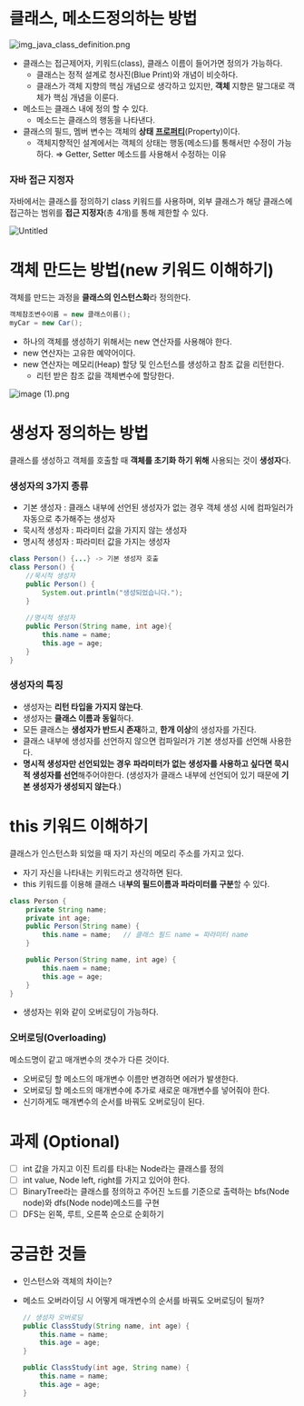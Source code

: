 
# 클래스, 메소드정의하는 방법

![img_java_class_definition.png](https://s3.us-west-2.amazonaws.com/secure.notion-static.com/4b503234-fc36-4997-a295-6f1f336ba485/img_java_class_definition.png?X-Amz-Algorithm=AWS4-HMAC-SHA256&X-Amz-Content-Sha256=UNSIGNED-PAYLOAD&X-Amz-Credential=AKIAT73L2G45EIPT3X45%2F20230308%2Fus-west-2%2Fs3%2Faws4_request&X-Amz-Date=20230308T024105Z&X-Amz-Expires=86400&X-Amz-Signature=aeba2b12f4f45db0daefdb251b81cdb208ddb832e8c5189ce342b74d3ff09ab4&X-Amz-SignedHeaders=host&response-content-disposition=filename%3D%22img_java_class_definition.png%22&x-id=GetObject)

- 클래스는 접근제어자, 키워드(class), 클래스 이름이 들어가면 정의가 가능하다.
    - 클래스는 정적 설계로 청사진(Blue Print)와 개념이 비슷하다.
    - 클래스가 객체 지향의 핵심 개념으로 생각하고 있지만,
      **객체** 지향은 말그대로 객체가 핵심 개념을 이룬다.
- 메소드는 클래스 내에 정의 할 수 있다.
    - 메소드는 클래스의 행동을 나타낸다.
- 클래스의 필드, 멤버 변수는 객체의 **상태** [**프로퍼티**](https://ko.wikipedia.org/wiki/%ED%94%84%EB%A1%9C%ED%8D%BC%ED%8B%B0_(%ED%94%84%EB%A1%9C%EA%B7%B8%EB%9E%98%EB%B0%8D))(Property)이다.
    - 객체지향적인 설계에서는 객체의 상태는 행동(메소드)를 통해서만 수정이 가능하다.
      ⇒ Getter, Setter 메소드를 사용해서 수정하는 이유

### 자바 접근 지정자

자바에서는 클래스를 정의하기 class 키워드를 사용하며, 외부 클래스가 해당 클래스에 접근하는 범위를 **접근 지정자**(총 4개)를 통해 제한할 수 있다.

![Untitled](https://s3.us-west-2.amazonaws.com/secure.notion-static.com/451da4ef-828a-4176-be8f-41bc8b4379d3/Untitled.png?X-Amz-Algorithm=AWS4-HMAC-SHA256&X-Amz-Content-Sha256=UNSIGNED-PAYLOAD&X-Amz-Credential=AKIAT73L2G45EIPT3X45%2F20230308%2Fus-west-2%2Fs3%2Faws4_request&X-Amz-Date=20230308T024249Z&X-Amz-Expires=86400&X-Amz-Signature=93dff9ff273cc68db4bdb43c535963615300fdaad719c819b758684fb78fe07a&X-Amz-SignedHeaders=host&response-content-disposition=filename%3D%22Untitled.png%22&x-id=GetObject)

# 객체 만드는 방법(new 키워드 이해하기)

객체를 만드는 과정을 **클래스의 인스턴스화**라 정의한다.

```java
객체참조변수이름 = new 클래스이름();
myCar = new Car();
```

- 하나의 객체를 생성하기 위해서는 new 연산자를 사용해야 한다.
- new 연산자는 고유한 예약어이다.
- new 연산자는 메모리(Heap) 할당  및  인스턴스를 생성하고 참조 값을 리턴한다.
    - 리턴 받은 참조 값을 객체변수에 할당한다.

![image (1).png](https://s3.us-west-2.amazonaws.com/secure.notion-static.com/60c0b1f3-a1df-4415-8d60-f1d427f194fc/image_%281%29.png?X-Amz-Algorithm=AWS4-HMAC-SHA256&X-Amz-Content-Sha256=UNSIGNED-PAYLOAD&X-Amz-Credential=AKIAT73L2G45EIPT3X45%2F20230308%2Fus-west-2%2Fs3%2Faws4_request&X-Amz-Date=20230308T024315Z&X-Amz-Expires=86400&X-Amz-Signature=d713969499806bd32be44a750fea5062c50bb8b61c65a75c630f0c4f68c65c42&X-Amz-SignedHeaders=host&response-content-disposition=filename%3D%22image%2520%281%29.png%22&x-id=GetObject)

# 생성자 정의하는 방법

클래스를 생성하고 객체를 호출할 때 **객체를 초기화 하기 위해** 사용되는 것이 **생성자**다.

### 생성자의 3가지 종류

- 기본 생성자 : 클래스 내부에 선언된 생성자가 없는 경우 객체 생성 시에 컴파일러가 자동으로 추가해주는 생성자
- 묵시적 생성자 : 파라미터 값을 가지지 않는 생성자
- 명시적 생성자 : 파라미터 값을 가지는 생성자

```java
class Person() {...} -> 기본 생성자 호출 
class Person() {
	//묵시적 생성자
	public Person() {
		System.out.println("생성되었습니다.");
	}
	
	//명시적 생성자 
	public Person(String name, int age){
		this.name = name;
		this.age = age;
	}
} 
```

### 생성자의 특징

- 생성자는 **리턴 타입을 가지지 않는다**.
- 생성자는 **클래스 이름과 동일**하다.
- 모든 클래스는 **생성자가 반드시 존재**하고, **한개 이상**의 생성자를 가진다.
- 클래스 내부에 생성자를 선언하지 않으면 컴파일러가 기본 생성자를 선언해 사용한다.
- **명시적 생성자만 선언되있는 경우** **파라미터가 없는 생성자를 사용하고 싶다면 묵시적 생성자를 선언**해주어야한다. (생성자가 클래스 내부에 선언되어 있기 때문에 **기본 생성자가 생성되지 않는다**.)

# this 키워드 이해하기

클래스가 인스턴스화 되었을 때 자기 자신의 메모리 주소를 가지고 있다.

- 자기 자신을 나타내는 키워드라고 생각하면 된다.
- this 키워드를 이용해 클래스 내**부의 필드이름과 파라미터를 구분**할 수 있다.

```java
class Person {
	private String name;
	private int age;
	public Person(String name) {
		this.name = name;   // 클래스 필드 name = 파라미터 name
	}

	public Person(String name, int age) {
		this.naem = name;
		this.age = age;
	}
}
```

- 생성자는 위와 같이 오버로딩이 가능하다.

### 오버로딩(Overloading)

메소드명이 같고 매개변수의 갯수가 다른 것이다.

- 오버로딩 할 메소드의 매개변수 이름만 변경하면 에러가 발생한다.
- 오버로딩 할 메소드의 매개변수에 추가로 새로운 매개변수를 넣어줘야 한다.
- 신기하게도 매개변수의 순서를 바꿔도 오버로딩이 된다.

# 과제 (Optional)

- [ ]  int 값을 가지고 이진 트리를 타내는 Node라는 클래스를 정의
- [ ]  int value, Node left, right를 가지고 있어야 한다.
- [ ]  BinaryTree라는 클래스를 정의하고 주어진 노드를 기준으로 출력하는 bfs(Node node)와 dfs(Node node)메소드를 구현
- [ ]  DFS는 왼쪽, 루트, 오른쪽 순으로 순회하기

# 궁금한 것들

- 인스턴스와 객체의 차이는?
- 메소드 오버라이딩 시 어떻게 매개변수의 순서를 바꿔도 오버로딩이 될까?

    ```java
    // 생성자 오버로딩
    public ClassStudy(String name, int age) {
        this.name = name;
        this.age = age;
    }
    
    public ClassStudy(int age, String name) {
        this.name = name;
        this.age = age;
    }
    ```